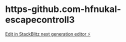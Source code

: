 # https-github.com-hfnukal-escapecontroll3

[Edit in StackBlitz next generation editor ⚡️](https://stackblitz.com/~/github.com/hfnukal/https-github.com-hfnukal-escapecontroll3)